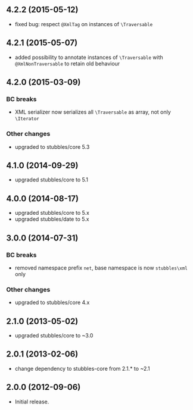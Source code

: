 4.2.2 (2015-05-12)
------------------

  * fixed bug: respect `@XmlTag` on instances of `\Traversable`


4.2.1 (2015-05-07)
------------------

  * added possibility to annotate instances of `\Traversable` with `@XmlNonTraversable` to retain old behaviour


4.2.0 (2015-03-09)
------------------

  ### BC breaks

  * XML serializer now serializes all `\Traversable` as array, not only `\Iterator`

### Other changes

  * upgraded to stubbles/core 5.3


4.1.0 (2014-09-29)
------------------

  * upgraded stubbles/core to 5.1


4.0.0 (2014-08-17)
------------------

  * upgraded stubbles/core to 5.x
  * upgraded stubbles/date to 5.x


3.0.0 (2014-07-31)
------------------

### BC breaks

  * removed namespace prefix `net`, base namespace is now `stubbles\xml` only

### Other changes

  * upgraded to stubbles/core 4.x


2.1.0 (2013-05-02)
------------------

  * upgraded stubbles/core to ~3.0


2.0.1 (2013-02-06)
------------------

  * change dependency to stubbles-core from 2.1.* to ~2.1


2.0.0 (2012-09-06)
------------------

  * Initial release.
